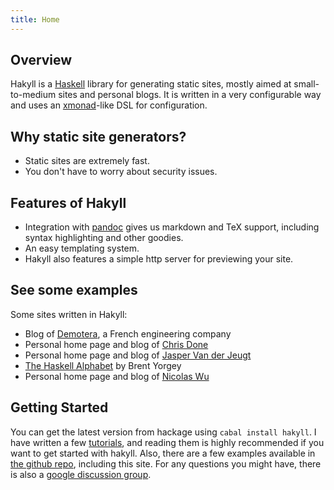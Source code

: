 ```yaml
---
title: Home
---
```


## Overview

Hakyll is a [Haskell](http://haskell.org) library for generating static sites,
mostly aimed at small-to-medium sites and personal blogs. It is written in a
very configurable way and uses an [xmonad](http://xmonad.org)-like DSL for
configuration.

## Why static site generators?

- Static sites are extremely fast.
- You don't have to worry about security issues.

## Features of Hakyll

- Integration with [pandoc](http://johnmacfarlane.net/pandoc/) gives us markdown
  and TeX support, including syntax highlighting and other goodies.
- An easy templating system.
- Hakyll also features a simple http server for previewing your site.

## See some examples

Some sites written in Hakyll:

- Blog of [Demotera](http://blog.demotera.com/), a French engineering company
- Personal home page and blog of [Chris Done](http://chrisdone.com/)
- Personal home page and blog of [Jasper Van der Jeugt](http://jaspervdj.be/)
- [The Haskell Alphabet](http://www.cis.upenn.edu/~byorgey/haskell-alphabet/)
  by Brent Yorgey
- Personal home page and blog of [Nicolas Wu](http://zenzike.com/)

## Getting Started

You can get the latest version from hackage using `cabal install hakyll`. I
have written a few [tutorials](tutorials.html), and reading them is highly
recommended if you want to get started with hakyll. Also, there are a few
examples available in
[the github repo](http://github.com/jaspervdj/Hakyll/tree/master/examples/),
including this site. For any questions you might have, there is also a
[google discussion group](http://groups.google.com/group/hakyll).
